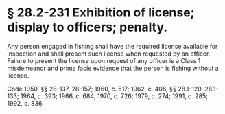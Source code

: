 # § 28.2-231 Exhibition of license; display to officers; penalty.

<p>Any person engaged in fishing shall have the required license available for inspection and shall present such license when requested by an officer. Failure to present the license upon request of any officer is a Class 1 misdemeanor and prima facie evidence that the person is fishing without a license.</p><p>Code 1950, §§ 28-137, 28-157; 1960, c. 517; 1962, c. 406, §§ 28.1-120, 28.1-133; 1964, c. 393; 1966, c. 684; 1970, c. 726; 1979, c. 274; 1991, c. 285; 1992, c. 836.</p>